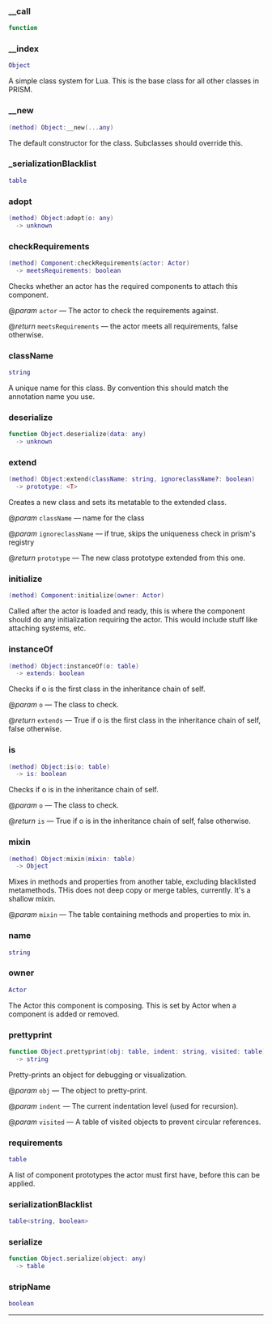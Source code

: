 
### __call


```lua
function
```

### __index


```lua
Object
```

 A simple class system for Lua. This is the base class for all other classes in PRISM.

### __new


```lua
(method) Object:__new(...any)
```

 The default constructor for the class. Subclasses should override this.

### _serializationBlacklist


```lua
table
```

### adopt


```lua
(method) Object:adopt(o: any)
  -> unknown
```

### checkRequirements


```lua
(method) Component:checkRequirements(actor: Actor)
  -> meetsRequirements: boolean
```

 Checks whether an actor has the required components to attach this component.

@*param* `actor` — The actor to check the requirements against.

@*return* `meetsRequirements` — the actor meets all requirements, false otherwise.

### className


```lua
string
```

A unique name for this class. By convention this should match the annotation name you use.

### deserialize


```lua
function Object.deserialize(data: any)
  -> unknown
```

### extend


```lua
(method) Object:extend(className: string, ignoreclassName?: boolean)
  -> prototype: <T>
```

 Creates a new class and sets its metatable to the extended class.

@*param* `className` — name for the class

@*param* `ignoreclassName` — if true, skips the uniqueness check in prism's registry

@*return* `prototype` — The new class prototype extended from this one.

### initialize


```lua
(method) Component:initialize(owner: Actor)
```

 Called after the actor is loaded and ready, this is where the component should do any initialization requiring
 the actor. This would include stuff like attaching systems, etc.

### instanceOf


```lua
(method) Object:instanceOf(o: table)
  -> extends: boolean
```

 Checks if o is the first class in the inheritance chain of self.

@*param* `o` — The class to check.

@*return* `extends` — True if o is the first class in the inheritance chain of self, false otherwise.

### is


```lua
(method) Object:is(o: table)
  -> is: boolean
```

 Checks if o is in the inheritance chain of self.

@*param* `o` — The class to check.

@*return* `is` — True if o is in the inheritance chain of self, false otherwise.

### mixin


```lua
(method) Object:mixin(mixin: table)
  -> Object
```

 Mixes in methods and properties from another table, excluding blacklisted metamethods.
 THis does not deep copy or merge tables, currently. It's a shallow mixin.

@*param* `mixin` — The table containing methods and properties to mix in.

### name


```lua
string
```

### owner


```lua
Actor
```

The Actor this component is composing. This is set by Actor when a component is added or removed.

### prettyprint


```lua
function Object.prettyprint(obj: table, indent: string, visited: table)
  -> string
```

 Pretty-prints an object for debugging or visualization.

@*param* `obj` — The object to pretty-print.

@*param* `indent` — The current indentation level (used for recursion).

@*param* `visited` — A table of visited objects to prevent circular references.

### requirements


```lua
table
```

A list of component prototypes the actor must first have, before this can be applied.

### serializationBlacklist


```lua
table<string, boolean>
```

### serialize


```lua
function Object.serialize(object: any)
  -> table
```

### stripName


```lua
boolean
```


---

